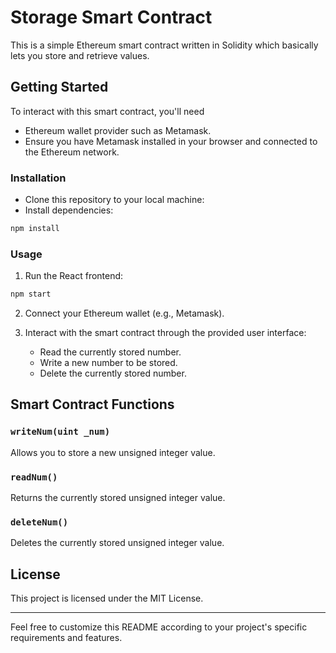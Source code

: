 # Storage Smart Contract

This is a simple Ethereum smart contract written in Solidity which basically lets you store and retrieve values.

## Getting Started

To interact with this smart contract, you'll need 
* Ethereum wallet provider such as Metamask. 
* Ensure you have Metamask installed in your browser and connected to the Ethereum network.

### Installation

* Clone this repository to your local machine:
* Install dependencies:

```bash
npm install
```

### Usage

1. Run the React frontend:

```bash
npm start
```

2. Connect your Ethereum wallet (e.g., Metamask).

3. Interact with the smart contract through the provided user interface:
   - Read the currently stored number.
   - Write a new number to be stored.
   - Delete the currently stored number.

## Smart Contract Functions

### `writeNum(uint _num)`

Allows you to store a new unsigned integer value.

### `readNum()`

Returns the currently stored unsigned integer value.

### `deleteNum()`

Deletes the currently stored unsigned integer value.


## License

This project is licensed under the MIT License.

---

Feel free to customize this README according to your project's specific requirements and features.